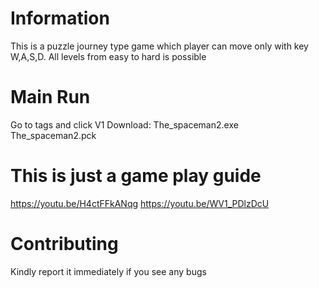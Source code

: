 # Information
This is a puzzle journey type game which player can move only with key W,A,S,D. 
All levels from easy to hard is possible

# Main Run
Go to tags and click V1
Download:
The_spaceman2.exe
The_spaceman2.pck

# This is just a game play guide
https://youtu.be/H4ctFFkANqg
https://youtu.be/WV1_PDlzDcU

# Contributing
Kindly report it immediately if you see any bugs
